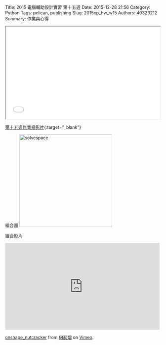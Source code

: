 Title: 2015 電腦輔助設計實習 第十五週
Date: 2015-12-28 21:56
Category: Python
Tags: pelican, publishing
Slug: 2015cp_hw_w15
Authors: 40323212
Summary: 作業與心得

<iframe src="40323212_cp_w15.html" width="500" height="300"></iframe>

[第十五週作業投影片](40323212_cp_w15.html){:target="_blank"}

組合圖
<img
src="https://copy.com/evCJu48vrdnTnGD3"
width="300" alt="solvespace"></img>

組合影片
<iframe src="https://player.vimeo.com/video/150401077" width="500" height="281" frameborder="0" webkitallowfullscreen mozallowfullscreen allowfullscreen></iframe> <p><a href="https://vimeo.com/150401077">onshape_nutcracker</a> from <a href="https://vimeo.com/user33034021">何昶熠</a> on <a href="https://vimeo.com">Vimeo</a>.</p>




